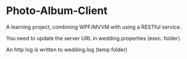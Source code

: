 # Photo-Album-Client  

A learning project, combining WPF/MVVM with using a RESTful service.  

You need to update the server URL in wedding.properties (exec. folder).  

An http log is written to wedding.log (temp folder)   
